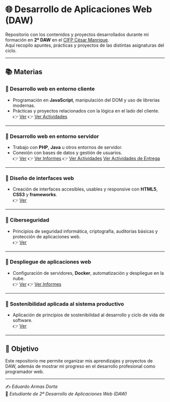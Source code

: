 # 🌐 Desarrollo de Aplicaciones Web (DAW)

Repositorio con los contenidos y proyectos desarrollados durante mi formación en **2º DAW** en el [CIFP César Manrique](https://www3.gobiernodecanarias.org/medusa/edublog/cifpcesarmanrique/).  
Aquí recopilo apuntes, prácticas y proyectos de las distintas asignaturas del ciclo.

---

## 📚 Materias

### 🔹 Desarrollo web en entorno cliente
- Programación en **JavaScript**, manipulación del DOM y uso de librerías modernas.
- Prácticas y proyectos relacionados con la lógica en el lado del cliente.  
👉 [Ver](./cliente)
👉 [Ver Actividades](./cliente/Actividades)

---

### 🔹 Desarrollo web en entorno servidor
- Trabajo con **PHP**, **Java** u otros entornos de servidor.
- Conexión con bases de datos y gestión de usuarios.  
👉 [Ver](./servidor)
👉 [Ver Informes](./servidor/informes)
👉 [Ver Actividades](./servidor/actividades)
  [Ver Actividades de Entrega](./servidor/entrega)

---

### 🔹 Diseño de interfaces web
- Creación de interfaces accesibles, usables y responsive con **HTML5**, **CSS3** y **frameworks**.  
👉 [Ver](./interfaces)

---

### 🔹 Ciberseguridad
- Principios de seguridad informática, criptografía, auditorías básicas y protección de aplicaciones web.  
👉 [Ver](./ciberseguridad)

---

### 🔹 Despliegue de aplicaciones web
- Configuración de servidores, **Docker**, automatización y despliegue en la nube.  
👉 [Ver](./despliegue)
👉 [Ver Informes](./despliegue/informes)

---

### 🔹 Sostenibilidad aplicada al sistema productivo
- Aplicación de principios de sostenibilidad al desarrollo y ciclo de vida de software.  
👉 [Ver](./sostenibilidad)

---

## 🚀 Objetivo
Este repositorio me permite organizar mis aprendizajes y proyectos de DAW, además de mostrar mi progreso en el desarrollo profesional como programador web.

---

✍️ *Eduardo Armas Dorta*  
📌 *Estudiante de 2º Desarrollo de Aplicaciones Web (DAW)*  

